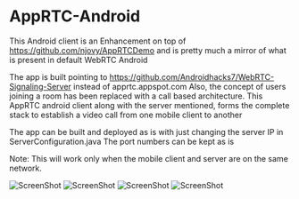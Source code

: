 # AppRTC-Android

This Android client is an Enhancement on top of https://github.com/njovy/AppRTCDemo and is pretty much a mirror of what is present in default WebRTC Android

The app is built pointing to https://github.com/Androidhacks7/WebRTC-Signaling-Server instead of apprtc.appspot.com
Also, the concept of users joining a room has been replaced with a call based architecture. This AppRTC android client along with the server mentioned, forms the complete stack to establish a video call from one mobile client to another

The app can be built and deployed as is with just changing the server IP in ServerConfiguration.java
The port numbers can be kept as is

Note: This will work only when the mobile client and server are on the same network.

![ScreenShot](https://raw.github.com/Androidhacks7/AppRTC-Android/master/screenshots/Screenshot_2015-12-31-09-19-20.png)
![ScreenShot](https://raw.github.com/Androidhacks7/AppRTC-Android/master/screenshots/Screenshot_2015-12-31-09-19-24.png)
![ScreenShot](https://raw.github.com/Androidhacks7/AppRTC-Android/master/screenshots/Screenshot_20151231-092257.png)
![ScreenShot](https://raw.github.com/Androidhacks7/AppRTC-Android/master/screenshots/Screenshot_2015-12-31-09-21-51.png)
